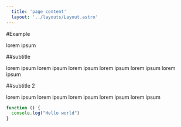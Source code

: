 ```yaml
---
  title: 'page content'
  layout: '../layouts/Layout.astro'
---
```


#Example

lorem ipsum

##subtitle

lorem ipsum lorem ipsum lorem ipsum lorem ipsum lorem ipsum lorem ipsum

##subtitle 2

lorem ipsum lorem ipsum lorem ipsum lorem ipsum lorem ipsum

```javascript
function () {
  console.log("Hello world")
}
```